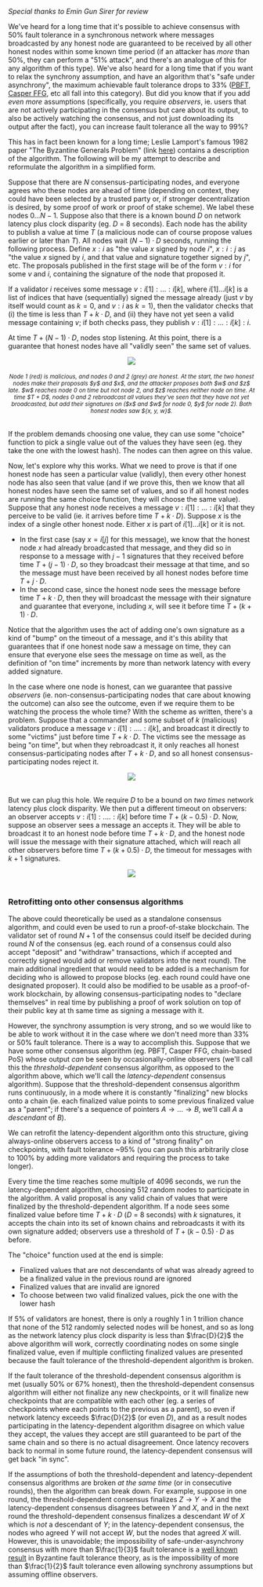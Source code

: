 [category]: <> (General)
[date]: <> (2018/08/07)
[title]: <> (A Guide to 99% Fault Tolerant Consensus)
[pandoc]: <> (--mathjax)

_Special thanks to Emin Gun Sirer for review_

We've heard for a long time that it's possible to achieve consensus with 50% fault tolerance in a synchronous network where messages broadcasted by any honest node are guaranteed to be received by all other honest nodes within some known time period (if an attacker has _more_ than 50%, they can perform a "51% attack", and there's an analogue of this for any algorithm of this type). We've also heard for a long time that if you want to relax the synchrony assumption, and have an algorithm that's "safe under asynchrony", the maximum achievable fault tolerance drops to 33% ([PBFT](http://pmg.csail.mit.edu/papers/osdi99.pdf), [Casper FFG](https://arxiv.org/abs/1710.09437), etc all fall into this category). But did you know that if you add _even more_ assumptions (specifically, you require _observers_, ie. users that are not actively participating in the consensus but care about its output, to also be actively watching the consensus, and not just downloading its output after the fact), you can increase fault tolerance all the way to 99%?

This has in fact been known for a long time; Leslie Lamport's famous 1982 paper "The Byzantine Generals Problem" (link [here](https://people.eecs.berkeley.edu/~luca/cs174/byzantine.pdf)) contains a description of the algorithm. The following will be my attempt to describe and reformulate the algorithm in a simplified form.

Suppose that there are $N$ consensus-participating nodes, and everyone agrees who these nodes are ahead of time (depending on context, they could have been selected by a trusted party or, if stronger decentralization is desired, by some proof of work or proof of stake scheme). We label these nodes $0 ...N-1$. Suppose also that there is a known bound $D$ on network latency plus clock disparity (eg. $D$ = 8 seconds). Each node has the ability to publish a value at time $T$ (a malicious node can of course propose values earlier or later than $T$). All nodes wait $(N-1) \cdot D$ seconds, running the following process. Define $x : i$ as "the value $x$ signed by node $i$", $x : i : j$ as "the value $x$ signed by $i$, and that value and signature together signed by $j$", etc. The proposals published in the first stage will be of the form $v: i$ for some $v$ and $i$, containing the signature of the node that proposed it.

If a validator $i$ receives some message $v : i[1] : ... : i[k]$, where $i[1] ... i[k]$ is a list of indices that have (sequentially) signed the message already (just $v$ by itself would count as $k=0$, and $v:i$ as $k=1$), then the validator checks that (i) the time is less than $T + k \cdot D$, and (ii) they have not yet seen a valid message containing $v$; if both checks pass, they publish $v : i[1] : ... : i[k] : i$.

At time $T + (N-1) \cdot D$, nodes stop listening. At this point, there is a guarantee that honest nodes have all "validly seen" the same set of values.

<center>
<img src="/images/99-fault-tolerant-files/Lamport.png" /><br><br>
<i><small>Node 1 (red) is malicious, and nodes 0 and 2 (grey) are honest. At the start, the two honest nodes make their proposals $y$ and $x$, and the attacker proposes both $w$ and $z$ late. $w$ reaches node 0 on time but not node 2, and $z$ reaches neither node on time. At time $T + D$, nodes 0 and 2 rebroadcast all values they've seen that they have not yet broadcasted, but add their signatures on ($x$ and $w$ for node 0, $y$ for node 2). Both honest nodes saw ${x, y, w}$.</small></i>
</center>
<br>

If the problem demands choosing one value, they can use some "choice" function to pick a single value out of the values they have seen (eg. they take the one with the lowest hash). The nodes can then agree on this value.

Now, let's explore why this works. What we need to prove is that if one honest node has seen a particular value (validly), then every other honest node has also seen that value (and if we prove this, then we know that all honest nodes have seen the same set of values, and so if all honest nodes are running the same choice function, they will choose the same value). Suppose that any honest node receives a message $v : i[1] : ... : i[k]$ that they perceive to be valid (ie. it arrives before time $T + k \cdot D$). Suppose $x$ is the index of a single other honest node. Either $x$ is part of ${i[1] ... i[k]}$ or it is not.

* In the first case (say $x = i[j]$ for this message), we know that the honest node $x$ had already broadcasted that message, and they did so in response to a message with $j-1$ signatures that they received before time $T + (j-1) \cdot D$, so they broadcast their message at that time, and so the message must have been received by all honest nodes before time $T + j \cdot D$.
* In the second case, since the honest node sees the message before time $T + k \cdot D$, then they will broadcast the message with their signature and guarantee that everyone, including $x$, will see it before time $T + (k+1) \cdot D$.

Notice that the algorithm uses the act of adding one's own signature as a kind of "bump" on the timeout of a message, and it's this ability that guarantees that if one honest node saw a message on time, they can ensure that everyone else sees the message on time as well, as the definition of "on time" increments by more than network latency with every added signature.

In the case where one node is honest, can we guarantee that passive _observers_ (ie. non-consensus-participating nodes that care about knowing the outcome) can also see the outcome, even if we require them to be watching the process the whole time? With the scheme as written, there's a problem. Suppose that a commander and some subset of $k$ (malicious) validators produce a message $v : i[1] : .... : i[k]$, and broadcast it directly to some "victims" just before time $T + k \cdot D$. The victims see the message as being "on time", but when they rebroadcast it, it only reaches all honest consensus-participating nodes after $T + k \cdot D$, and so all honest consensus-participating nodes reject it.

<center>
<img src="/images/99-fault-tolerant-files/Lamport2.png" />
</center>
<br>

But we can plug this hole. We require $D$ to be a bound on _two times_ network latency plus clock disparity. We then put a different timeout on observers: an observer accepts $v : i[1] : .... : i[k]$ before time $T + (k - 0.5) \cdot D$. Now, suppose an observer sees a message an accepts it. They will be able to broadcast it to an honest node before time $T + k \cdot D$, and the honest node will issue the message with their signature attached, which will reach all other observers before time $T + (k + 0.5) \cdot D$, the timeout for messages with $k+1$ signatures.

<center>
<img src="/images/99-fault-tolerant-files/Lamport3.png" />
</center>
<br>

### Retrofitting onto other consensus algorithms

The above could theoretically be used as a standalone consensus algorithm, and could even be used to run a proof-of-stake blockchain. The validator set of round $N+1$ of the consensus could itself be decided during round $N$ of the consensus (eg. each round of a consensus could also accept "deposit" and "withdraw" transactions, which if accepted and correctly signed would add or remove validators into the next round). The main additional ingredient that would need to be added is a mechanism for deciding who is allowed to propose blocks (eg. each round could have one designated proposer). It could also be modified to be usable as a proof-of-work blockchain, by allowing consensus-participating nodes to "declare themselves" in real time by publishing a proof of work solution on top of their public key at th same time as signing a message with it.

However, the synchrony assumption is very strong, and so we would like to be able to work without it in the case where we don't need more than 33% or 50% fault tolerance. There is a way to accomplish this. Suppose that we have some other consensus algorithm (eg. PBFT, Casper FFG, chain-based PoS) whose output _can_ be seen by occasionally-online observers (we'll call this the _threshold-dependent_ consensus algorithm, as opposed to the algorithm above, which we'll call the _latency-dependent_ consensus algorithm). Suppose that the threshold-dependent consensus algorithm runs continuously, in a mode where it is constantly "finalizing" new blocks onto a chain (ie. each finalized value points to some previous finalized value as a "parent"; if there's a sequence of pointers $A \rightarrow ... \rightarrow B$, we'll call $A$ a _descendant_ of $B$).

We can retrofit the latency-dependent algorithm onto this structure, giving always-online observers access to a kind of "strong finality" on checkpoints, with fault tolerance ~95% (you can push this arbitrarily close to 100% by adding more validators and requiring the process to take longer).

Every time the time reaches some multiple of 4096 seconds, we run the latency-dependent algorithm, choosing 512 random nodes to participate in the algorithm. A valid proposal is any valid chain of values that were finalized by the threshold-dependent algorithm. If a node sees some finalized value before time $T + k \cdot D$ ($D$ = 8 seconds) with $k$ signatures, it accepts the chain into its set of known chains and rebroadcasts it with its own signature added; observers use a threshold of $T + (k - 0.5) \cdot D$ as before.

The "choice" function used at the end is simple:

* Finalized values that are not descendants of what was already agreed to be a finalized value in the previous round are ignored
* Finalized values that are invalid are ignored
* To choose between two valid finalized values, pick the one with the lower hash

If 5% of validators are honest, there is only a roughly 1 in 1 trillion chance that none of the 512 randomly selected nodes will be honest, and so as long as the network latency plus clock disparity is less than $\frac{D}{2}$ the above algorithm will work, correctly coordinating nodes on some single finalized value, even if multiple conflicting finalized values are presented because the fault tolerance of the threshold-dependent algorithm is broken.

If the fault tolerance of the threshold-dependent consensus algorithm is met (usually 50% or 67% honest), then the threshold-dependent consensus algorithm will either not finalize any new checkpoints, or it will finalize new checkpoints that are compatible with each other (eg. a series of checkpoints where each points to the previous as a parent), so even if network latency exceeds $\frac{D}{2}$ (or even $D$), and as a result nodes participating in the latency-dependent algorithm disagree on which value they accept, the values they accept are still guaranteed to be part of the same chain and so there is no actual disagreement. Once latency recovers back to normal in some future round, the latency-dependent consensus will get back "in sync".

If the assumptions of both the threshold-dependent and latency-dependent consensus algorithms are broken _at the same time_ (or in consecutive rounds), then the algorithm can break down. For example, suppose in one round, the threshold-dependent consensus finalizes $Z \rightarrow Y \rightarrow X$ and the latency-dependent consensus disagrees between $Y$ and $X$, and in the next round the threshold-dependent consensus finalizes a descendant $W$ of $X$ which is _not_ a descendant of $Y$; in the latency-dependent consensus, the nodes who agreed $Y$ will not accept $W$, but the nodes that agreed $X$ will. However, this is unavoidable; the impossibility of safe-under-asynchrony consensus with more than $\frac{1}{3}$ fault tolerance is a [well known result](https://groups.csail.mit.edu/tds/papers/Lynch/jacm88.pdf) in Byzantine fault tolerance theory, as is the impossibility of more than $\frac{1}{2}$ fault tolerance even allowing synchrony assumptions but assuming offline observers.

